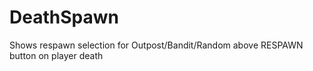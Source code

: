 # DeathSpawn
Shows respawn selection for Outpost/Bandit/Random above RESPAWN button on player death
